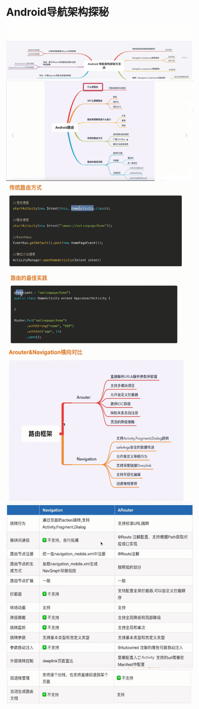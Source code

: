 # Android导航架构探秘


<img src="image/Android导航架构.png" style="zoom:100%">

<img src="image/Android路由.png" style="zoom:100%">

<img src="image/传统路由方式.png" style="zoom:100%">

<img src="image/路由最佳实践.png" style="zoom:100%">

<img src="image/ARouter和Navigation对比.png" style="zoom:100%">

<img src="image/路由库异同点.png" style="zoom:100%">  

<img src="image/路由库异同点2.png" style="zoom:100%">  






